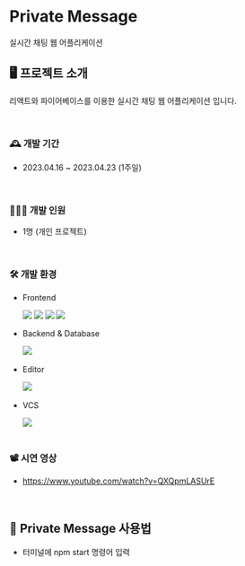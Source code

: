# Private Message
실시간 채팅 웹 어플리케이션

## 🖥️ 프로젝트 소개
리액트와 파이어베이스를 이용한 실시간 채팅 웹 어플리케이션 입니다.

<br>

### 🕰️ 개발 기간
- 2023.04.16 ~ 2023.04.23 (1주일)

<br>

### 👩🏻‍💻 개발 인원
- 1명 (개인 프로젝트)

<br>

### 🛠️ 개발 환경
- <div>Frontend </div>
&nbsp;&nbsp;&nbsp;&nbsp;&nbsp;
<img src="https://img.shields.io/badge/HTML-black?style=flat&logo=html5&logoColor=red"/>
<img src="https://img.shields.io/badge/CSS-black?style=flat&logo=css3&logoColor=blue"/>
<img src="https://img.shields.io/badge/JavaScript-black?style=flat&logo=JavaScript&logoColor=yellow"/>
<img src="https://img.shields.io/badge/React-black?style=flat&logo=react&logoColor=blue"/>

- <div>Backend & Database </div>
&nbsp;&nbsp;&nbsp;&nbsp;&nbsp;
<img src="https://img.shields.io/badge/Firebase-lightgray?style=flat&logo=Firebase&logoColor=yellow"/>

- <div>Editor </div>
&nbsp;&nbsp;&nbsp;&nbsp;&nbsp;
<img src="https://img.shields.io/badge/VS Code-blue?style=flat&logo=visual studio&logoColor=darkblue"/>

- <div>VCS</div>
&nbsp;&nbsp;&nbsp;&nbsp;&nbsp;
<img src="https://img.shields.io/badge/github-purple?style=flat&logo=github&logoColor=black"/>
<br><br>

### 📽️ 시연 영상
- https://www.youtube.com/watch?v=QXQpmLASUrE

<br>

## 📑 Private Message 사용법
- 터미널에 npm start 명령어 입력
